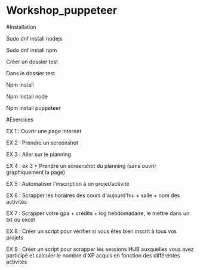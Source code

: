 # Workshop_puppeteer


#Installation 

Sudo dnf install nodejs​

Sudo dnf install npm ​

Créer un dossier test​

Dans le dossier test​

Npm install ​

Npm install node​

Npm install puppeteer

#Exercices

EX 1 : Ouvrir une page internet 

EX 2 : Prendre un screenshot

EX 3 : Aller sur le planning 

EX 4 : ex 3 + Prendre un screenshot du planning (sans ouvrir graphiquement la page)

EX 5 : Automatiser l'inscription à un projet/activité  

EX 6 : Scrapper les horaires des cours d'aujourd'hui + salle + nom des activités

EX 7 : Scrapper votre gpa  + crédits + log hebdomadaire, le mettre dans un txt ou excel 

EX 8 : Créer un script pour vérifier si vous êtes bien inscrit à tous vos projets

EX 9 : Créer un script pour scrapper les sessions HUB auxquelles vous avez participé et calculer le nombre d'XP acquis en fonction des différentes activités 
